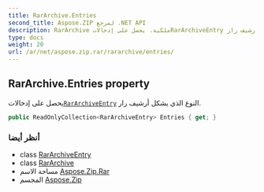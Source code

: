 ```yaml
---
title: RarArchive.Entries
second_title: Aspose.ZIP لمرجع .NET API
description: RarArchive ملكية. يحصل على إدخالاتRarArchiveEntry النوع الذي يشكل أرشيف رار.
type: docs
weight: 20
url: /ar/net/aspose.zip.rar/rararchive/entries/
---
```

## RarArchive.Entries property

يحصل على إدخالات[`RarArchiveEntry`](../../rararchiveentry/) النوع الذي يشكل أرشيف رار.

```csharp
public ReadOnlyCollection<RarArchiveEntry> Entries { get; }
```

### أنظر أيضا

* class [RarArchiveEntry](../../rararchiveentry/)
* class [RarArchive](../)
* مساحة الاسم [Aspose.Zip.Rar](../../rararchive/)
* المجسم [Aspose.Zip](../../../)


